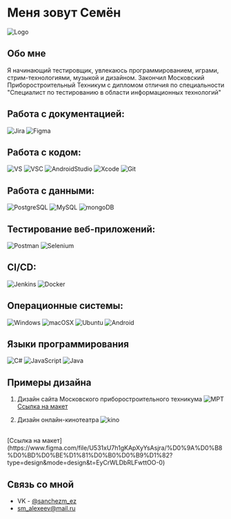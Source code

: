 # Меня зовут Семён
![Logo](https://github.com/SMalexeev/SMalexeev/blob/master/assets/Alexeev_2.png)

## Обо мне
Я начинающий тестировщик, увлекаюсь программированием, играми, стрим-технологиями, музыкой и дизайном. Закончил Московский Приборостроительный Техникум с дипломом отличия по специальности "Специалист по тестированию в области информационных технологий"

## Работа с документацией:
![Jira](https://img.shields.io/badge/Jira-0052CC?style=for-the-badge&logo=Jira&logoColor=white)
![Figma](https://img.shields.io/badge/Figma-F24E1E?style=for-the-badge&logo=figma&logoColor=white)

## Работа с кодом:
![VS](https://img.shields.io/badge/Visual_Studio-5C2D91?style=for-the-badge&logo=visual%20studio&logoColor=white)
![VSC](https://img.shields.io/badge/Visual_Studio_Code-0078D4?style=for-the-badge&logo=visual%20studio%20code&logoColor=white)
![AndroidStudio](https://img.shields.io/badge/Android_Studio-3DDC84?style=for-the-badge&logo=android-studio&logoColor=white)
![Xcode](https://img.shields.io/badge/Xcode-007ACC?style=for-the-badge&logo=Xcode&logoColor=white)
![Git](https://img.shields.io/badge/git-%23F05033.svg?style=for-the-badge&logo=git&logoColor=white)

## Работа с данными:
![PostgreSQL](https://img.shields.io/badge/PostgreSQL-316192?style=for-the-badge&logo=postgresql&logoColor=white)
![MySQL](https://img.shields.io/badge/MySQL-00000F?style=for-the-badge&logo=mysql&logoColor=white)
![mongoDB](https://img.shields.io/badge/MongoDB-4EA94B?style=for-the-badge&logo=mongodb&logoColor=white)

## Тестирование веб-приложений:
![Postman](https://img.shields.io/badge/Postman-FF6C37?style=for-the-badge&logo=postman&logoColor=white)
![Selenium](https://img.shields.io/badge/-selenium-%43B02A?style=for-the-badge&logo=selenium&logoColor=white)

## CI/CD:
![Jenkins](https://img.shields.io/badge/Jenkins-D24939?style=for-the-badge&logo=Jenkins&logoColor=white)
![Docker](https://img.shields.io/badge/docker-%230db7ed.svg?style=for-the-badge&logo=docker&logoColor=white)

## Операционные системы: 
![Windows](https://img.shields.io/badge/Windows-0078D6?style=for-the-badge&logo=windows&logoColor=white)
![macOSX](https://img.shields.io/badge/mac%20os-000000?style=for-the-badge&logo=apple&logoColor=white)
![Ubuntu](https://img.shields.io/badge/Ubuntu-E95420?style=for-the-badge&logo=ubuntu&logoColor=white)
![Android](https://img.shields.io/badge/Android-3DDC84?style=for-the-badge&logo=android&logoColor=white)

## Языки программирования
![C#](https://img.shields.io/badge/c%23-%23239120.svg?style=for-the-badge&logo=csharp&logoColor=white)
![JavaScript](https://img.shields.io/badge/javascript-%23323330.svg?style=for-the-badge&logo=javascript&logoColor=%23F7DF1E)
![Java](https://img.shields.io/badge/java-%23ED8B00.svg?style=for-the-badge&logo=openjdk&logoColor=white)

## Примеры дизайна
1. Дизайн сайта Московского приборостроительного техникума
![MPT](https://github.com/SMalexeev/SMalexeev/blob/master/assets/mpt.png) <br/>
[Ссылка на макет](https://www.figma.com/file/QiOftMVJJbuW97sQlUGeXg/%D0%9C%D0%9F%D0%A2?type=design&node-id=0-1&mode=design&t=EyCrWLDbRLFwttOO-0)


2. Дизайн онлайн-кинотеатра
![kino](https://github.com/SMalexeev/SMalexeev/blob/master/assets/kino.png)
<br/>
[Ссылка на макет](https://www.figma.com/file/U531xU7h1gKApXyYsAsjra/%D0%9A%D0%B8%D0%BD%D0%BE%D1%81%D0%B0%D0%B9%D1%82?type=design&mode=design&t=EyCrWLDbRLFwttOO-0)


<!-- 3. Дизайн сайта для бара "Rocket Pub"
Ссылка на макет -->

## Связь со мной
- VK - [@sanchezm_ez](vk.com/sanchezm_ez)
- [sm_alexeev@mail.ru](sm_alexeev@mail.ru)